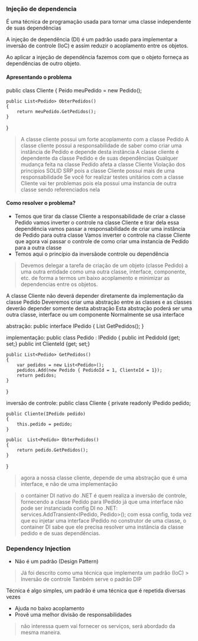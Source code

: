 ### Injeção de dependencia

É uma técnica de programação usada para tornar uma classe independente de suas dependências

A injeção de dependência (DI) é um padrão usado para implementar a inversão de controle (IoC) e assim reduzir o acoplamento entre os objetos.

Ao aplicar a injeção de dependência fazemos com que o objeto forneça as dependências de outro objeto.

#### Apresentando o problema 

public class Cliente 
{
     Peido meuPedido = new Pedido();

    public List<Pedido> ObterPedidos()
    {
        return meuPedido.GetPedidos();
    }
}

> A classe cliente possui um forte acoplamento com a classe Pedido
> A classe cliente possui a responsabilidade de saber como criar uma instância de Pedido e depende desta instância
> A classe cliente é dependente da classe Pedido e de suas dependências 
> Qualquer mudança feita na classe Pedido afeta a classe Cliente
> Violação dos principíos SOLID SRP pois a classe Cliente possui mais de uma responsabilidade
> Se você for realizar testes unitários com a classe Cliente vai ter problemas pois ela possui uma instancia de outra classe sendo referenciados nela

#### Como resolver o problema?

- Temos que tirar da classe Cliente a responsabilidade de criar a classe Pedido
vamos inverter o controle na classe Cliente e tirar dela essa dependência 
vamos passar a responsabilidade de criar uma instância de Pedido para outra classe
Vamos inverter o controle na classe Cliente que agora vai passar o controle de como criar uma instancia de Pedido para a outra classe
- Temos aqui o princípio da inversãode controle ou dependência

> Devemos delegar a tarefa de criação de um objeto (classe Pedido) a uma outra entidade como uma outra classe, interface, componente, etc. de forma a termos um baixo acoplamento e minimizar as dependencias entre os objetos.
 
A classe Cliente não deverá depender diretamente da implementação da classe Pedido
Deveremos criar uma abstração entre as classes e as classes deverão depender somente desta abstração
Esta abstração poderá ser uma outra classe, interface ou um componente
Normalmente se usa interface

abstração:
public interface IPedido
{
    List<Pedido> GetPedidos();
}

implementação:
public class Pedido : IPedido
{
    public int PedidoId {get; set;}
    public int ClienteId {get; set;}

    public List<Pedido> GetPedidos()
    {
        var pedidos = new List<Pedido>();
        pedidos.Add(new Pedido { PedidoId = 1, ClienteId = 1});
        return pedidos;
    }
}

inversão de controle:
public class Cliente
{
    private readonly IPedido pedido;
    
    public Cliente(IPedido pedido)
    {
        this.pedido = pedido;
    }

    public  List<Pedido> ObterPedidos()
    {
        return pedido.GetPedidos();
    }
}

> agora a nossa classe cliente, depende de uma abstração que é uma interface, e não de uma implementação

> o container DI nativo do .NET é quem realiza a inversão de controle, fornecendo a classe Pedido para IPedido já que uma interface não pode ser instanciada
> config DI no .NET: services.AddTransient<IPedido, Pedido>();
> com essa config, toda vez que eu injetar uma interface IPedido no construtor de uma classe, o container DI sabe que ele precisa resolver uma instância da classe pedido e de suas dependências.

### Dependency Injection

- Não é um padrão (Design Pattern)
> Já foi descrito como uma técnica que implementa um padrão (IoC) > Inversão de controle
> Também serve o padrão DIP

Técnica é algo simples, um padrão é uma técnica que é repetida diversas vezes

- Ajuda no baixo acoplamento
- Provê uma melhor divisão de responsabilidades
> não interessa quem vai fornecer os serviços, será abordado da mesma maneira.




